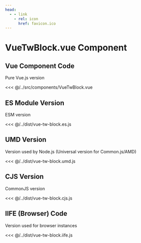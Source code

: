 ```yaml
---
head:
  - - link
    - rel: icon
      href: favicon.ico
---
```





# VueTwBlock.vue Component




## Vue Component Code

Pure Vue.js version

<<< @/../src/components/VueTwBlock.vue




## ES Module Version

ESM version

<<< @/../dist/vue-tw-block.es.js




## UMD Version

Version used by Node.js (Universal version for Common.js/AMD)

<<< @/../dist/vue-tw-block.umd.js




## CJS Version

CommonJS version

<<< @/../dist/vue-tw-block.cjs.js




## IIFE (Browser) Code

Version used for browser instances

<<< @/../dist/vue-tw-block.iife.js

